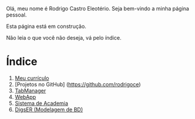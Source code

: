Olá, meu nome é Rodrigo Castro Eleotério. Seja bem-vindo a minha página pessoal.

Esta página está em construção.

Não leia o que você não deseja, vá pelo índice.

# Índice

1. [Meu currículo](./Curriculo/index.md)
2. [Projetos no GitHub] (https://github.com/rodrigoce)
3. [TabManager](./TabManager/index.md)
4. [WebApp]()
5. [Sistema de Academia]()
6. [DigsER (Modelagem de BD)]()

